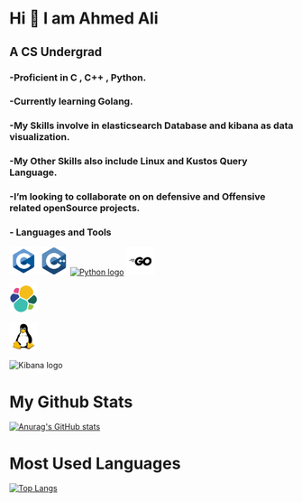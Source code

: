 # Hi 👋 I am Ahmed Ali
## A CS Undergrad

### -Proficient in C , C++ , Python.
### -Currently learning Golang.
### -My Skills involve in elasticsearch Database and kibana as data visualization.
### -My Other Skills also include Linux and Kustos Query Language.
### -I’m looking to collaborate on on defensive and Offensive related openSource projects.


### - Languages and Tools
<img src="https://raw.githubusercontent.com/github/explore/f3e22f0dca2be955676bc70d6214b95b13354ee8/topics/c/c.png" width="50" height="50" alt="c logo">
<img src="https://raw.githubusercontent.com/github/explore/180320cffc25f4ed1bbdfd33d4db3a66eeeeb358/topics/cpp/cpp.png" width="50" height="50" alt="cpp logo">
<a href="https://www.python.org/" target="_blank"><img src="https://www.python.org/static/opengraph-icon-200x200.png" width="50" height="50" alt="Python logo"></a>
<a href="https://golang.org/" target="_blank"><img src="https://raw.githubusercontent.com/github/explore/180320cffc25f4ed1bbdfd33d4db3a66eeeeb358/topics/go/go.png" width="50" height="50" alt="Golang logo"></a>

<a href="https://www.elastic.co/elasticsearch/" target="_blank"><img src="https://raw.githubusercontent.com/github/explore/180320cffc25f4ed1bbdfd33d4db3a66eeeeb358/topics/elasticsearch/elasticsearch.png" width="50" height="50" alt="Elasticsearch logo"></a>

<img src="https://raw.githubusercontent.com/github/explore/180320cffc25f4ed1bbdfd33d4db3a66eeeeb358/topics/linux/linux.png" width="50" height="50" alt="Linux logo">

<img src="https://raw.githubusercontent.com/github/explore/180320cffc25f4ed1bbdfd33d4db3a66eeeeb358/topics/kibana/kibana.png" width="50" height="50" alt="Kibana logo"></a>

# My Github Stats
[![Anurag's GitHub stats](https://github-readme-stats.vercel.app/api?username=Ahmad43A&show_icons=true&hide_title=true&text_color=fff&bg_color=000)](https://github.com/anuraghazra/github-readme-stats)

# Most Used Languages
[![Top Langs](https://github-readme-stats.vercel.app/api/top-langs/?username=Ahmad43A&hide_title=true&langs_count=8&text_color=fff&bg_color=000&layout=compact)](https://github.com/Ahmad43A/github-readme-stats)
